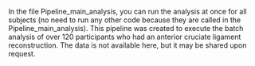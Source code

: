 In the file Pipeline_main_analysis, you can run the analysis at once for all subjects (no need to run any other code because they are called in the Pipeline_main_analysis). 
This pipeline was created to execute the batch analysis of over 120 participants who had an anterior cruciate ligament reconstruction.
The data is not available here, but it may be shared upon request.
